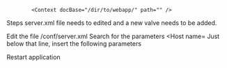 ```
        <Context docBase="/dir/to/webapp/" path="" />
```



Steps
server.xml file needs to edited and a new valve needs to be added.

Edit the file <install-directory>/conf/server.xml
Search for the parameters <Host name=
Just below that line, insert the following parameters 

<Valve className="org.apache.catalina.valves.ErrorReportValve" showReport="false" showServerInfo="false" />
Restart application